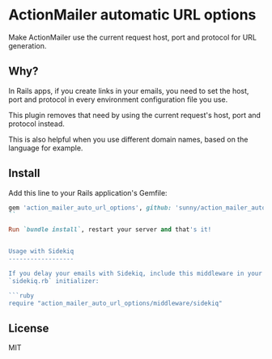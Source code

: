 ActionMailer automatic URL options
==================================

Make ActionMailer use the current request host, port and protocol for URL
generation.

Why?
----

In Rails apps, if you create links in your emails, you need to set the
host, port and protocol in every environment configuration file you use.

This plugin removes that need by using the current request's host, port and
protocol instead.

This is also helpful when you use different domain names, based on the language
for example.


Install
-------

Add this line to your Rails application's Gemfile:

```ruby
gem 'action_mailer_auto_url_options', github: 'sunny/action_mailer_auto_url_options'
``

Run `bundle install`, restart your server and that's it!


Usage with Sidekiq
------------------

If you delay your emails with Sidekiq, include this middleware in your
`sidekiq.rb` initializer:

```ruby
require "action_mailer_auto_url_options/middleware/sidekiq"
```


License
-------

MIT
